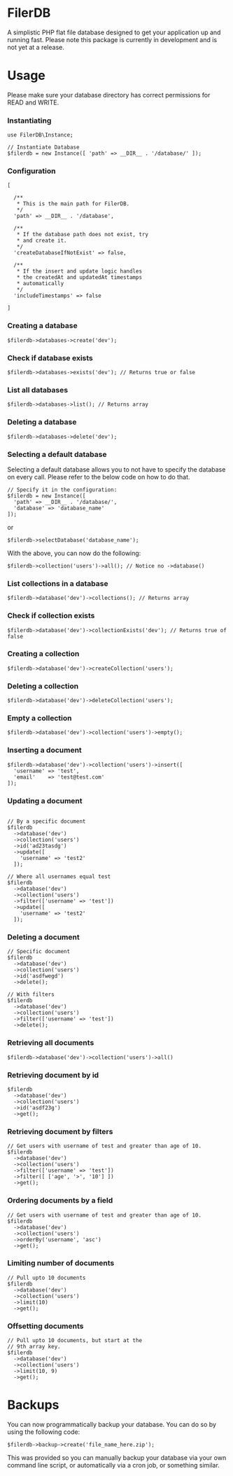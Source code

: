 # FilerDB

A simplistic PHP flat file database designed to get your application up and running fast. Please note this package is currently in development and is not yet at a release.

# Usage

Please make sure your database directory has correct permissions for READ and WRITE.

### Instantiating

```
use FilerDB\Instance;

// Instantiate Database
$filerdb = new Instance([ 'path' => __DIR__ . '/database/' ]);
```

### Configuration

```
[

  /**
   * This is the main path for FilerDB.
   */
  'path' => __DIR__ . '/database',

  /**
   * If the database path does not exist, try
   * and create it.
   */
  'createDatabaseIfNotExist' => false,

  /**
   * If the insert and update logic handles
   * the createdAt and updatedAt timestamps
   * automatically
   */
  'includeTimestamps' => false

]
```

### Creating a database

```
$filerdb->databases->create('dev');
```

### Check if database exists

```
$filerdb->databases->exists('dev'); // Returns true or false
```

### List all databases

```
$filerdb->databases->list(); // Returns array
```

### Deleting a database

```
$filerdb->databases->delete('dev');
```

### Selecting a default database

Selecting a default database allows you to not have to specify the database on every call. Please refer to the below code on how to do that.

```
// Specify it in the configuration:
$filerdb = new Instance([
  'path' => __DIR__ . '/database/',
  'database' => 'database_name'
]);
```

or

```
$filerdb->selectDatabase('database_name');
```

With the above, you can now do the following:

```
$filerdb->collection('users')->all(); // Notice no ->database()
```

### List collections in a database

```
$filerdb->database('dev')->collections(); // Returns array
```

### Check if collection exists

```
$filerdb->database('dev')->collectionExists('dev'); // Returns true of false
```

### Creating a collection

```
$filerdb->database('dev')->createCollection('users');
```

### Deleting a collection

```
$filerdb->database('dev')->deleteCollection('users');
```

### Empty a collection

```
$filerdb->database('dev')->collection('users')->empty();
```

### Inserting a document

```
$filerdb->database('dev')->collection('users')->insert([
  'username' => 'test',
  'email'    => 'test@test.com'
]);
```

### Updating a document

```

// By a specific document
$filerdb
  ->database('dev')
  ->collection('users')
  ->id('ad23tasdg')
  ->update([
    'username' => 'test2'
  ]);

// Where all usernames equal test
$filerdb
  ->database('dev')
  ->collection('users')
  ->filter(['username' => 'test'])
  ->update([
    'username' => 'test2'
  ]);
```

### Deleting a document

```
// Specific document
$filerdb
  ->database('dev')
  ->collection('users')
  ->id('asdfwegd')
  ->delete();

// With filters
$filerdb
  ->database('dev')
  ->collection('users')
  ->filter(['username' => 'test'])
  ->delete();
```

### Retrieving all documents

```
$filerdb->database('dev')->collection('users')->all()
```

### Retrieving document by id

```
$filerdb
  ->database('dev')
  ->collection('users')
  ->id('asdf23g')
  ->get();
```

### Retrieving document by filters

```
// Get users with username of test and greater than age of 10.
$filerdb
  ->database('dev')
  ->collection('users')
  ->filter(['username' => 'test'])
  ->filter([ ['age', '>', '10'] ])
  ->get();
```

### Ordering documents by a field

```
// Get users with username of test and greater than age of 10.
$filerdb
  ->database('dev')
  ->collection('users')
  ->orderBy('username', 'asc')
  ->get();
```

### Limiting number of documents

```
// Pull upto 10 documents
$filerdb
  ->database('dev')
  ->collection('users')
  ->limit(10)
  ->get();
```

### Offsetting documents

```
// Pull upto 10 documents, but start at the
// 9th array key.
$filerdb
  ->database('dev')
  ->collection('users')
  ->limit(10, 9)
  ->get();
```

# Backups

You can now programmatically backup your database. You can do so by using the following code:

```
$filerdb->backup->create('file_name_here.zip');
```

This was provided so you can manually backup your database via your own command line script, or automatically via a cron job, or something similar.
